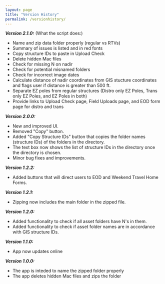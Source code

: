 ```yaml
---
layout: page
title: "Version History"
permalink: /versionhistory/
---
```


***Version 2.1.0:*** (What the script does:)
  - Name and zip data folder properly (regular vs RTVs)
  - Summary of issues is listed and in red fonts
  - Copy structure IDs to paste in Upload Check
  - Delete hidden Mac files
  - Check for missing N on nadir
  - Check for potential misnamed folders
  - Check for incorrect image dates
  - Calculate distance of nadir coordinates from GIS stucture coordinates and flags user if distance is greater than 500 ft.
  - Separate EZ poles from regular structures (Distro only EZ Poles, Trans only EZ Poles, and EZ Poles in both)
  - Provide links to Upload Check page, Field Uploads page, and EOD form page for distro and trans

***Version 2.0.0:***
  - New and improved UI.
  - Removed "Copy" button.
  - Added "Copy Structure IDs" button that copies the folder names (structure IDs) of the folders in the directory.
  - The text box now shows the list of structure IDs in the directory once the directory is chosen.
  - Minor bug fixes and improvements.

***Version 1.2.2:***
  - Added buttons that will direct users to EOD and Weekend Travel Home Forms.

***Version 1.2.1:***
  - Zipping now includes the main folder in the zipped file.

***Version 1.2.0:***
  - Added functionality to check if all asset folders have N's in them.
  - Added functionality to check if asset folder names are in accordance with GIS structure IDs.

***Version 1.1.0:***
  - App now updates online

***Version 1.0.0:***
  - The app is inteded to name the zipped folder properly
  - The app deletes hidden Mac files and zips the folder